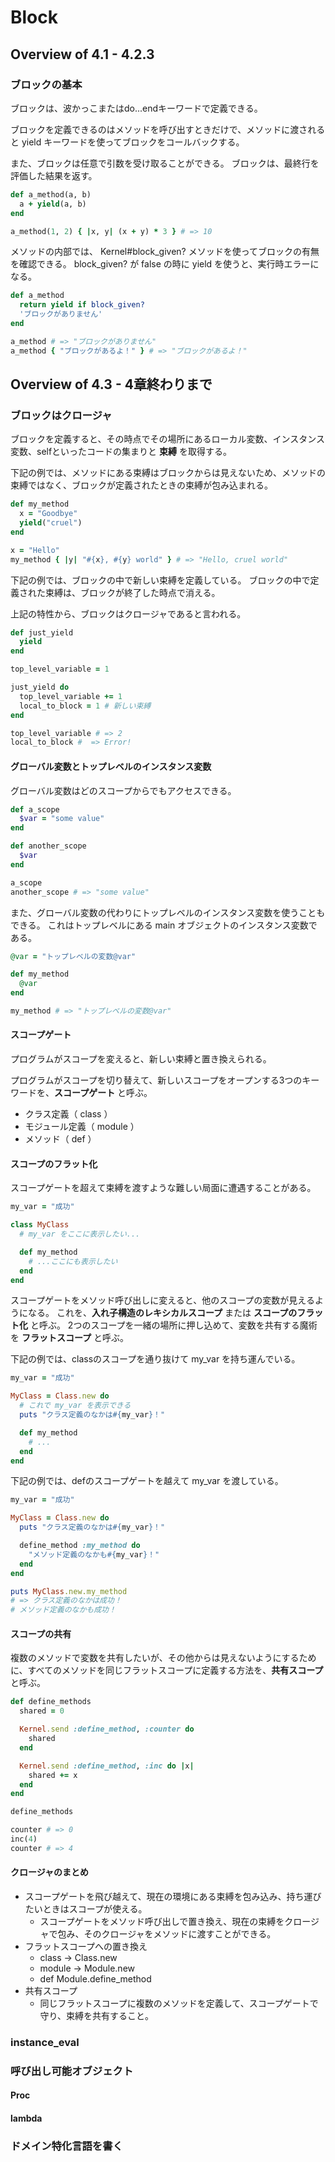 # Block

## Overview of 4.1 - 4.2.3

### ブロックの基本

ブロックは、波かっこまたはdo...endキーワードで定義できる。

ブロックを定義できるのはメソッドを呼び出すときだけで、メソッドに渡されると yield キーワードを使ってブロックをコールバックする。

また、ブロックは任意で引数を受け取ることができる。
ブロックは、最終行を評価した結果を返す。

```rb
def a_method(a, b)
  a + yield(a, b)
end

a_method(1, 2) { |x, y| (x + y) * 3 } # => 10
```

メソッドの内部では、 Kernel#block_given? メソッドを使ってブロックの有無を確認できる。
block_given? が false の時に yield を使うと、実行時エラーになる。

```rb
def a_method
  return yield if block_given?
  'ブロックがありません'
end

a_method # => "ブロックがありません"
a_method { "ブロックがあるよ！" } # => "ブロックがあるよ！"
```

## Overview of 4.3 - 4章終わりまで

### ブロックはクロージャ

ブロックを定義すると、その時点でその場所にあるローカル変数、インスタンス変数、selfといったコードの集まりと **束縛** を取得する。

下記の例では、メソッドにある束縛はブロックからは見えないため、メソッドの束縛ではなく、ブロックが定義されたときの束縛が包み込まれる。

```rb
def my_method
  x = "Goodbye"
  yield("cruel")
end

x = "Hello"
my_method { |y| "#{x}, #{y} world" } # => "Hello, cruel world"
```

下記の例では、ブロックの中で新しい束縛を定義している。
ブロックの中で定義された束縛は、ブロックが終了した時点で消える。

上記の特性から、ブロックはクロージャであると言われる。

```rb
def just_yield
  yield
end

top_level_variable = 1

just_yield do
  top_level_variable += 1
  local_to_block = 1 # 新しい束縛
end

top_level_variable # => 2
local_to_block #  => Error!
```
#### グローバル変数とトップレベルのインスタンス変数

グローバル変数はどのスコープからでもアクセスできる。

```rb
def a_scope
  $var = "some value"
end

def another_scope
  $var
end

a_scope
another_scope # => "some value"
```

また、グローバル変数の代わりにトップレベルのインスタンス変数を使うこともできる。
これはトップレベルにある main オブジェクトのインスタンス変数である。

```rb
@var = "トップレベルの変数@var"

def my_method
  @var
end

my_method # => "トップレベルの変数@var"
```

#### スコープゲート

プログラムがスコープを変えると、新しい束縛と置き換えられる。

プログラムがスコープを切り替えて、新しいスコープをオープンする3つのキーワードを、**スコープゲート** と呼ぶ。

* クラス定義（ class ）
* モジュール定義（ module ）
* メソッド（ def ）

#### スコープのフラット化

スコープゲートを超えて束縛を渡すような難しい局面に遭遇することがある。

```rb
my_var = "成功"

class MyClass
  # my_var をここに表示したい...

  def my_method
    # ...ここにも表示したい
  end
end
```

スコープゲートをメソッド呼び出しに変えると、他のスコープの変数が見えるようになる。
これを、**入れ子構造のレキシカルスコープ** または **スコープのフラット化** と呼ぶ。
2つのスコープを一緒の場所に押し込めて、変数を共有する魔術を **フラットスコープ** と呼ぶ。

下記の例では、classのスコープを通り抜けて my_var を持ち運んでいる。

```rb
my_var = "成功"

MyClass = Class.new do
  # これで my_var を表示できる
  puts "クラス定義のなかは#{my_var}！"

  def my_method
    # ...
  end
end
```

下記の例では、defのスコープゲートを越えて my_var を渡している。

```rb
my_var = "成功"

MyClass = Class.new do
  puts "クラス定義のなかは#{my_var}！"

  define_method :my_method do
    "メソッド定義のなかも#{my_var}！"
  end
end

puts MyClass.new.my_method
# => クラス定義のなかは成功！
# メソッド定義のなかも成功！
```

#### スコープの共有

複数のメソッドで変数を共有したいが、その他からは見えないようにするために、すべてのメソッドを同じフラットスコープに定義する方法を、**共有スコープ** と呼ぶ。

```rb
def define_methods
  shared = 0

  Kernel.send :define_method, :counter do
    shared
  end

  Kernel.send :define_method, :inc do |x|
    shared += x
  end
end

define_methods

counter # => 0
inc(4)
counter # => 4
```

#### クロージャのまとめ

* スコープゲートを飛び越えて、現在の環境にある束縛を包み込み、持ち運びたいときはスコープが使える。
  * スコープゲートをメソッド呼び出しで置き換え、現在の束縛をクロージャで包み、そのクロージャをメソッドに渡すことができる。
* フラットスコープへの置き換え
  * class -> Class.new
  * module -> Module.new
  * def Module.define_method
* 共有スコープ
  * 同じフラットスコープに複数のメソッドを定義して、スコープゲートで守り、束縛を共有すること。

### instance_eval


### 呼び出し可能オブジェクト

#### Proc

#### lambda

### ドメイン特化言語を書く

